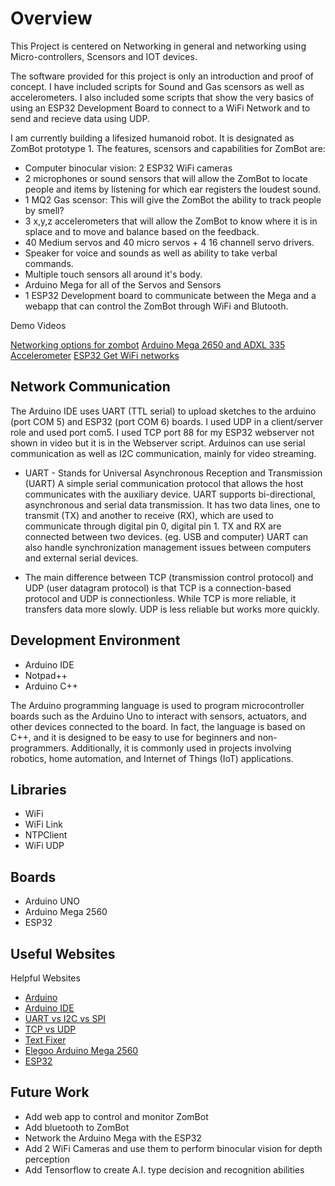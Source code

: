 # Overview

This Project is centered on Networking in general and networking using Micro-controllers, Scensors and IOT devices. 

The software provided for this project is only an introduction and proof of concept. I have included scripts for Sound and Gas scensors as well as accelerometers. I also included some scripts that show the very basics of using an ESP32 Development Board to connect to a WiFi Network and to send and recieve data using UDP. 

I am currently building a lifesized humanoid robot. It is designated as ZomBot prototype 1. The features, scensors and capabilities for ZomBot are:
* Computer binocular vision: 2 ESP32 WiFi cameras
* 2 microphones or sound sensors that will allow the ZomBot to locate people and items by listening for which ear registers the loudest sound.
* 1 MQ2 Gas scensor: This will give the ZomBot the ability to track people by smell?
* 3 x,y,z accelerometers that will allow the ZomBot to know where it is in splace and to move and balance based on the feedback.
* 40 Medium servos and 40 micro servos + 4 16 channell servo drivers.
* Speaker for voice and sounds as well as ability to take verbal commands.
* Multiple touch sensors all around it's body.
* Arduino Mega for all of the Servos and Sensors 
* 1 ESP32 Development board to communicate between the Mega and a webapp that can control the ZomBot through WiFi and Blutooth.

Demo Videos

[Networking options for zombot](https://youtu.be/EEflqj6hhYo)
[Arduino Mega 2650 and ADXL 335 Accelerometer](https://youtu.be/2oqpLXz5E7I)
[ESP32 Get WiFi networks](https://youtu.be/YOwQB7E35BQ)

## Network Communication

The Arduino IDE uses UART (TTL serial) to upload sketches to the arduino (port COM 5) and ESP32 (port COM 6) boards.
I used UDP in a client/server role and used port com5.
I used TCP port 88 for my ESP32 webserver not shown in video but it is in the Webserver script. 
Arduinos can use serial communication as well as I2C communication, mainly for video streaming.

* UART - Stands for Universal Asynchronous Reception and Transmission (UART)
A simple serial communication protocol that allows the host communicates with the auxiliary device. UART supports bi-directional, asynchronous and serial data transmission.
It has two data lines, one to transmit (TX) and another to receive (RX), which are used to communicate through digital pin 0, digital pin 1.
TX and RX are connected between two devices. (eg. USB and computer)
UART can also handle synchronization management issues between computers and external serial devices.

* The main difference between TCP (transmission control protocol) and UDP (user datagram protocol) is that TCP is a connection-based protocol and UDP is connectionless. While TCP is more reliable, it transfers data more slowly. UDP is less reliable but works more quickly. 

## Development Environment

* Arduino IDE
* Notpad++
* Arduino C++

The Arduino programming language is used to program microcontroller boards such as the Arduino Uno to interact with sensors, actuators, and other devices connected to the board. In fact, the language is based on C++, and it is designed to be easy to use for beginners and non-programmers. Additionally, it is commonly used in projects involving robotics, home automation, and Internet of Things (IoT) applications.

## Libraries
* WiFi 
* WiFi Link
* NTPClient
* WiFi UDP

## Boards
* Arduino UNO
* Arduino Mega 2560
* ESP32

## Useful Websites

Helpful Websites
* [Arduino](https://www.arduino.cc/)
* [Arduino IDE](https://www.arduino.cc/en/software)
* [UART vs I2C vs SPI](https://www.seeedstudio.com/blog/2019/09/25/uart-vs-i2c-vs-spi-communication-protocols-and-uses/)
* [TCP vs UDP](https://www.avast.com/c-tcp-vs-udp-difference#:~:text=The%20main%20difference%20between%20TCP,reliable%20but%20works%20more%20quickly.)
* [Text Fixer](https://www.textfixer.com/html/compress-html-compression.php)
* [Elegoo Arduino Mega 2560](https://www.elegoo.com/products/elegoo-mega-2560-r3-board)
* [ESP32](https://randomnerdtutorials.com/getting-started-with-esp32/)

## Future Work

* Add web app to control and monitor ZomBot
* Add bluetooth to ZomBot
* Network the Arduino Mega with the ESP32
* Add 2 WiFi Cameras and use them to perform binocular vision for depth perception
* Add Tensorflow to create A.I. type decision and recognition abilities